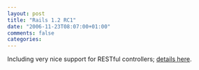 ```yaml
---
layout: post
title: "Rails 1.2 RC1"
date: "2006-11-23T08:07:00+01:00"
comments: false
categories: 
---
```


<p>Including very nice support for RESTful controllers; <a href="http://feeds.feedburner.com/~r/RidingRails/~3/53048159/rails-1-2-release-candidate-1">details here</a>.</p>


